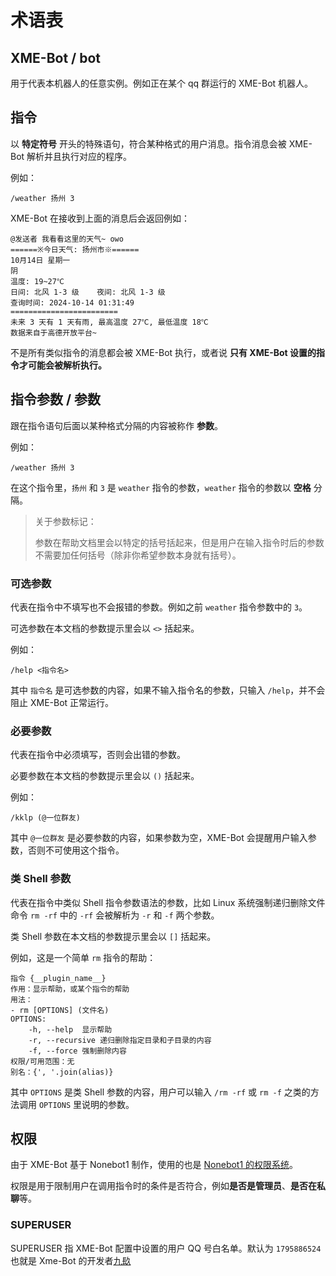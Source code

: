 # 术语表

## XME-Bot / bot

用于代表本机器人的任意实例。例如正在某个 qq 群运行的 XME-Bot 机器人。

## 指令

以 **特定符号** 开头的特殊语句，符合某种格式的用户消息。指令消息会被 XME-Bot 解析并且执行对应的程序。

例如：

``` Text
/weather 扬州 3
```

XME-Bot 在接收到上面的消息后会返回例如：

``` Text
@发送者 我看看这里的天气~ owo
======※今日天气: 扬州市※======
10月14日 星期一
阴
温度: 19~27℃
日间: 北风 1-3 级	夜间: 北风 1-3 级
查询时间: 2024-10-14 01:31:49
========================
未来 3 天有 1 天有雨, 最高温度 27℃, 最低温度 18℃
数据来自于高德开放平台~
```

不是所有类似指令的消息都会被 XME-Bot 执行，或者说 **只有 XME-Bot 设置的指令才可能会被解析执行。**

## 指令参数 / 参数

跟在指令语句后面以某种格式分隔的内容被称作 **参数**。

例如：

``` Text
/weather 扬州 3
```

在这个指令里，`扬州` 和 `3` 是 `weather` 指令的参数，`weather` 指令的参数以 **空格** 分隔。

> 关于参数标记：
>
> 参数在帮助文档里会以特定的括号括起来，但是用户在输入指令时后的参数不需要加任何括号（除非你希望参数本身就有括号）。

### 可选参数

代表在指令中不填写也不会报错的参数。例如之前 `weather` 指令参数中的 `3`。

可选参数在本文档的参数提示里会以 `<>` 括起来。

例如：

``` Text
/help <指令名>
```

其中 `指令名` 是可选参数的内容，如果不输入指令名的参数，只输入 `/help`，并不会阻止 XME-Bot 正常运行。

### 必要参数

代表在指令中必须填写，否则会出错的参数。

必要参数在本文档的参数提示里会以 `()` 括起来。

例如：

``` Text
/kklp (@一位群友)
```

其中 `@一位群友` 是必要参数的内容，如果参数为空，XME-Bot 会提醒用户输入参数，否则不可使用这个指令。

### 类 Shell 参数

代表在指令中类似 Shell 指令参数语法的参数，比如 Linux 系统强制递归删除文件命令 `rm -rf` 中的 `-rf` 会被解析为 `-r` 和 `-f` 两个参数。

类 Shell 参数在本文档的参数提示里会以 `[]` 括起来。

例如，这是一个简单 `rm` 指令的帮助：

``` Text
指令 {__plugin_name__}
作用：显示帮助，或某个指令的帮助
用法：
- rm [OPTIONS] (文件名)
OPTIONS:
    -h, --help  显示帮助
    -r, --recursive 递归删除指定目录和子目录的内容
    -f, --force 强制删除内容
权限/可用范围：无
别名：{', '.join(alias)}
```

其中 `OPTIONS` 是类 Shell 参数的内容，用户可以输入 `/rm -rf` 或 `rm -f` 之类的方法调用 `OPTIONS` 里说明的参数。

## 权限

由于 XME-Bot 基于 Nonebot1 制作，使用的也是 [Nonebot1 的权限系统](https://v1.nonebot.dev/api/permission.html)。

权限是用于限制用户在调用指令时的条件是否符合，例如**是否是管理员**、**是否在私聊**等。

### SUPERUSER

SUPERUSER 指 XME-Bot 配置中设置的用户 QQ 号白名单。默认为 `1795886524` 也就是 Xme-Bot 的开发者[九镹](https://blog.xzadudu179.top/)